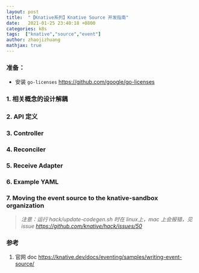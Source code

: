 ```yaml
---
layout: post
title:  "【Knative系列】Knative Source 开发指南"
date:   2021-01-25 23:40:18 +0800
categories: k8s
tags:  ["knative","source","event"]
author: zhaojizhuang
mathjax: true
---
```


### 准备：
- 安装 `go-licenses` https://github.com/google/go-licenses

### 1. 相关概念的设计解耦

### 2. API 定义

### 3. Controller

### 4. Reconciler

### 5. Receive Adapter

### 6. Example YAML

### 7. Moving the event source to the knative-sandbox organization


> *注意：运行 hack/update-codegen.sh 时在 linux上，mac 上会报错，见 issue https://github.com/knative/hack/issues/50*

### 参考

1. 官网 doc https://knative.dev/docs/eventing/samples/writing-event-source/